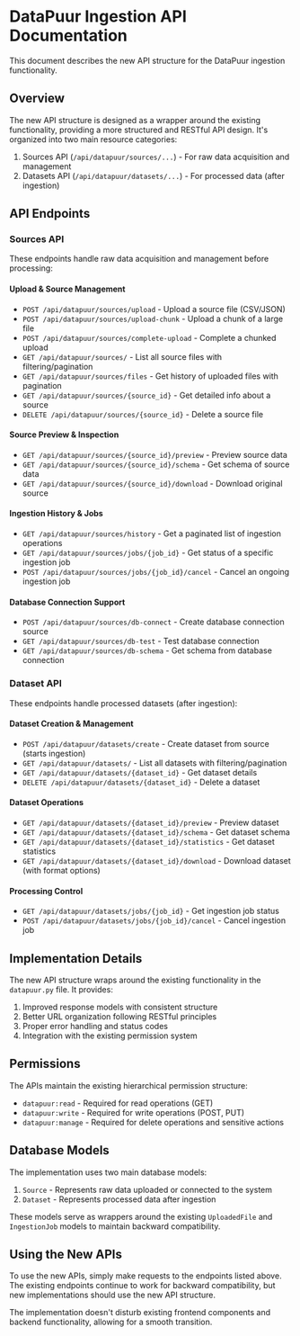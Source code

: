 # DataPuur Ingestion API Documentation

This document describes the new API structure for the DataPuur ingestion functionality.

## Overview

The new API structure is designed as a wrapper around the existing functionality, providing a more structured and RESTful API design. It's organized into two main resource categories:

1. Sources API (`/api/datapuur/sources/...`) - For raw data acquisition and management
2. Datasets API (`/api/datapuur/datasets/...`) - For processed data (after ingestion)

## API Endpoints

### Sources API

These endpoints handle raw data acquisition and management before processing:

#### Upload & Source Management

- `POST /api/datapuur/sources/upload` - Upload a source file (CSV/JSON)
- `POST /api/datapuur/sources/upload-chunk` - Upload a chunk of a large file
- `POST /api/datapuur/sources/complete-upload` - Complete a chunked upload
- `GET /api/datapuur/sources/` - List all source files with filtering/pagination
- `GET /api/datapuur/sources/files` - Get history of uploaded files with pagination
- `GET /api/datapuur/sources/{source_id}` - Get detailed info about a source
- `DELETE /api/datapuur/sources/{source_id}` - Delete a source file

#### Source Preview & Inspection

- `GET /api/datapuur/sources/{source_id}/preview` - Preview source data
- `GET /api/datapuur/sources/{source_id}/schema` - Get schema of source data
- `GET /api/datapuur/sources/{source_id}/download` - Download original source

#### Ingestion History & Jobs

- `GET /api/datapuur/sources/history` - Get a paginated list of ingestion operations
- `GET /api/datapuur/sources/jobs/{job_id}` - Get status of a specific ingestion job
- `POST /api/datapuur/sources/jobs/{job_id}/cancel` - Cancel an ongoing ingestion job

#### Database Connection Support

- `POST /api/datapuur/sources/db-connect` - Create database connection source
- `GET /api/datapuur/sources/db-test` - Test database connection
- `GET /api/datapuur/sources/db-schema` - Get schema from database connection

### Dataset API

These endpoints handle processed datasets (after ingestion):

#### Dataset Creation & Management

- `POST /api/datapuur/datasets/create` - Create dataset from source (starts ingestion)
- `GET /api/datapuur/datasets/` - List all datasets with filtering/pagination
- `GET /api/datapuur/datasets/{dataset_id}` - Get dataset details
- `DELETE /api/datapuur/datasets/{dataset_id}` - Delete a dataset

#### Dataset Operations

- `GET /api/datapuur/datasets/{dataset_id}/preview` - Preview dataset
- `GET /api/datapuur/datasets/{dataset_id}/schema` - Get dataset schema
- `GET /api/datapuur/datasets/{dataset_id}/statistics` - Get dataset statistics
- `GET /api/datapuur/datasets/{dataset_id}/download` - Download dataset (with format options)

#### Processing Control

- `GET /api/datapuur/datasets/jobs/{job_id}` - Get ingestion job status
- `POST /api/datapuur/datasets/jobs/{job_id}/cancel` - Cancel ingestion job

## Implementation Details

The new API structure wraps around the existing functionality in the `datapuur.py` file. It provides:

1. Improved response models with consistent structure
2. Better URL organization following RESTful principles
3. Proper error handling and status codes
4. Integration with the existing permission system

## Permissions

The APIs maintain the existing hierarchical permission structure:

- `datapuur:read` - Required for read operations (GET)
- `datapuur:write` - Required for write operations (POST, PUT)
- `datapuur:manage` - Required for delete operations and sensitive actions

## Database Models

The implementation uses two main database models:

1. `Source` - Represents raw data uploaded or connected to the system
2. `Dataset` - Represents processed data after ingestion

These models serve as wrappers around the existing `UploadedFile` and `IngestionJob` models to maintain backward compatibility.

## Using the New APIs

To use the new APIs, simply make requests to the endpoints listed above. The existing endpoints continue to work for backward compatibility, but new implementations should use the new API structure.

The implementation doesn't disturb existing frontend components and backend functionality, allowing for a smooth transition.
